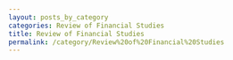 ```yaml
---
layout: posts_by_category
categories: Review of Financial Studies
title: Review of Financial Studies
permalink: /category/Review%20of%20Financial%20Studies
---
```

